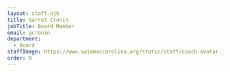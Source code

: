 ```yaml
---
layout: staff.njk
title: Garret Cronin
jobTitle: Board Member
email: gcronin
department:
  - board
staffImage: https://www.swimmaccarolina.org/static/staff/coach-avatar.jpg
order: 0
---
```


